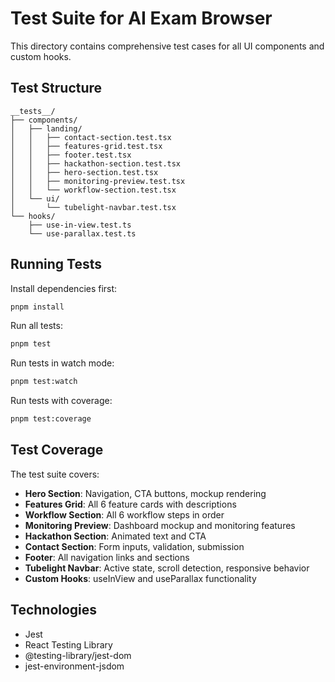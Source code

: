 # Test Suite for AI Exam Browser

This directory contains comprehensive test cases for all UI components and custom hooks.

## Test Structure

```
__tests__/
├── components/
│   ├── landing/
│   │   ├── contact-section.test.tsx
│   │   ├── features-grid.test.tsx
│   │   ├── footer.test.tsx
│   │   ├── hackathon-section.test.tsx
│   │   ├── hero-section.test.tsx
│   │   ├── monitoring-preview.test.tsx
│   │   └── workflow-section.test.tsx
│   └── ui/
│       └── tubelight-navbar.test.tsx
└── hooks/
    ├── use-in-view.test.ts
    └── use-parallax.test.ts
```

## Running Tests

Install dependencies first:
```bash
pnpm install
```

Run all tests:
```bash
pnpm test
```

Run tests in watch mode:
```bash
pnpm test:watch
```

Run tests with coverage:
```bash
pnpm test:coverage
```

## Test Coverage

The test suite covers:

- **Hero Section**: Navigation, CTA buttons, mockup rendering
- **Features Grid**: All 6 feature cards with descriptions
- **Workflow Section**: All 6 workflow steps in order
- **Monitoring Preview**: Dashboard mockup and monitoring features
- **Hackathon Section**: Animated text and CTA
- **Contact Section**: Form inputs, validation, submission
- **Footer**: All navigation links and sections
- **Tubelight Navbar**: Active state, scroll detection, responsive behavior
- **Custom Hooks**: useInView and useParallax functionality

## Technologies

- Jest
- React Testing Library
- @testing-library/jest-dom
- jest-environment-jsdom
